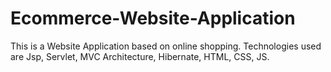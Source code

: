 # Ecommerce-Website-Application
This is a Website Application based on online shopping.
Technologies used are Jsp, Servlet, MVC Architecture, Hibernate, HTML, CSS, JS.
